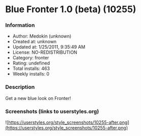 # Blue Fronter 1.0 (beta) (10255)

### Information
- Author: Medokin (unknown)
- Created at: unknown
- Updated at: 1/25/2011, 9:35:49 AM
- License: NO-REDISTRIBUTION
- Category: fronter
- Rating: undefined
- Total installs: 463
- Weekly installs: 0


### Description
Get a new blue look on Fronter!


### Screenshots (links to userstyles.org)
![https://userstyles.org/style_screenshots/10255-after.png](https://userstyles.org/style_screenshots/10255-after.png)


